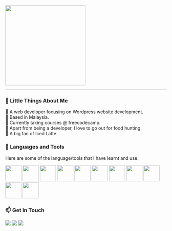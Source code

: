 <div id="header">
  <img src="https://media.giphy.com/media/ToMjGpQl18AemDAby3S/giphy.gif" width="250"/>
  </div>
</div>

---
### :woman: Little Things About Me
:small_orange_diamond: A web developer focusing on Wordpress website development.<br/>
:small_orange_diamond: Based in Malaysia.<br/>
:small_orange_diamond: Currently taking courses @ freecodecamp.<br/>
:small_orange_diamond: Apart from being a developer, I love to go out for food hunting.</br>
:small_orange_diamond: A big fan of Iced Latte.

### :rocket: Languages and Tools<br/>
Here are some of the language/tools that I have learnt and use.
<div id="techtools">
 <img src="https://cdn.jsdelivr.net/gh/devicons/devicon/icons/wordpress/wordpress-plain.svg" width="50"/>
 <img src="https://cdn.jsdelivr.net/gh/devicons/devicon/icons/bootstrap/bootstrap-original.svg" width="50" />
 <img src="https://cdn.jsdelivr.net/gh/devicons/devicon/icons/html5/html5-original.svg" width="50" />
 <img src="https://cdn.jsdelivr.net/gh/devicons/devicon/icons/css3/css3-original.svg" width="50" />
 <img src="https://cdn.jsdelivr.net/gh/devicons/devicon/icons/javascript/javascript-plain.svg" width="50" />
 <img src="https://cdn.jsdelivr.net/gh/devicons/devicon/icons/php/php-plain.svg" width="50" />
 <img src="https://cdn.jsdelivr.net/gh/devicons/devicon/icons/mysql/mysql-original-wordmark.svg" width="50" />
 <img src="https://cdn.jsdelivr.net/gh/devicons/devicon/icons/vscode/vscode-original.svg" width="50" />
 <img src="https://cdn.jsdelivr.net/gh/devicons/devicon/icons/canva/canva-original.svg" width="50" />
 <img src="https://cdn.jsdelivr.net/gh/devicons/devicon/icons/woocommerce/woocommerce-original.svg" width="50" />
 <img src="https://cdn.jsdelivr.net/gh/devicons/devicon/icons/filezilla/filezilla-plain.svg" width="50" />
</div>

### :mailbox: Get In Touch
<div id="badges">
<a href="https://www.linkedin.com/in/magdelynamekar/"><img src="https://img.shields.io/badge/LinkedIn-0077B5?style=for-the-badge&logo=linkedin&logoColor=white" ></a>
<a href="https://codepen.io/mkkr"><img src="https://img.shields.io/badge/Codepen-1E1F26?style=for-the-badge&logo=codepen&logoColor=white" ></a>
<a href="mailto:mekar.magdelyna@gmail.com"><img src="https://img.shields.io/badge/Gmail-D14836?style=for-the-badge&logo=gmail&logoColor=white" ></a>
</div>
